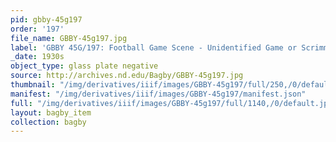 ```yaml
---
pid: gbby-45g197
order: '197'
file_name: GBBY-45g197.jpg
label: 'GBBY 45G/197: Football Game Scene - Unidentified Game or Scrimmage - c1930s'
_date: 1930s
object_type: glass plate negative
source: http://archives.nd.edu/Bagby/GBBY-45g197.jpg
thumbnail: "/img/derivatives/iiif/images/GBBY-45g197/full/250,/0/default.jpg"
manifest: "/img/derivatives/iiif/images/GBBY-45g197/manifest.json"
full: "/img/derivatives/iiif/images/GBBY-45g197/full/1140,/0/default.jpg"
layout: bagby_item
collection: bagby
---
```

